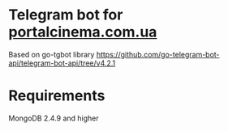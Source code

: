 # Telegram bot for [portalcinema.com.ua](http://portalcinema.com.ua)

Based on go-tgbot library https://github.com/go-telegram-bot-api/telegram-bot-api/tree/v4.2.1

Requirements
===
MongoDB 2.4.9 and higher

